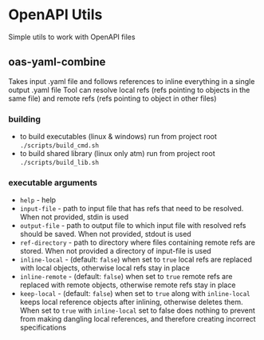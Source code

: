 # OpenAPI Utils
Simple utils to work with OpenAPI files

## oas-yaml-combine

Takes input .yaml file and follows references to inline everything in a single output .yaml file
Tool can resolve local refs (refs pointing to objects in the same file) and remote refs (refs pointing to object in other files)

### building

- to build executables (linux & windows) run from project root `./scripts/build_cmd.sh`
- to build shared library (linux only atm) run from project root `./scripts/build_lib.sh`

### executable arguments

- `help` - help
- `input-file` - path to input file that has refs that need to be resolved. When not provided, stdin is used
- `output-file` - path to output file to which input file with resolved refs should be saved. When not provided, stdout is used
- `ref-directory` - path to directory where files containing remote refs are stored. When not provided a directory of input-file is used
- `inline-local` - (default: `false`) when set to `true` local refs are replaced with local objects, otherwise local refs stay in place
- `inline-remote` - (default: `false`) when set to `true` remote refs are replaced with remote objects, otherwise remote refs stay in place
- `keep-local` - (default: `false`) when set to `true` along with `inline-local` keeps local reference objects after inlining, otherwise deletes them. When set to `true` with `inline-local` set to false does nothing to prevent from making dangling local references, and therefore creating incorrect specifications